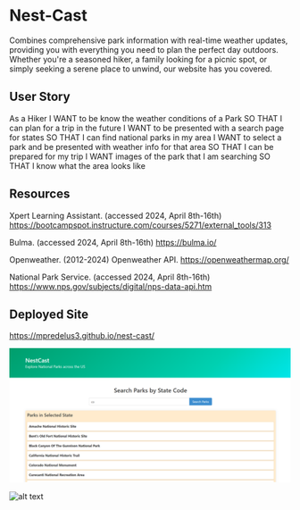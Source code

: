 # Nest-Cast
Combines comprehensive park information with real-time weather updates, providing you with everything you need to plan the perfect day outdoors. Whether you're a seasoned hiker, a family looking for a picnic spot, or simply seeking a serene place to unwind, our website has you covered.

## User Story
As a Hiker
I WANT to be know the weather conditions of a Park
SO THAT I can plan for a trip in the future
I WANT to be presented with a search page for states
SO THAT I can find national parks in my area
I WANT to select a park and be presented with weather info for that area
SO THAT I can be prepared for my trip
I WANT images of the park that I am searching
SO THAT I know what the area looks like

## Resources

Xpert Learning Assistant. (accessed 2024, April 8th-16th) https://bootcampspot.instructure.com/courses/5271/external_tools/313

Bulma. (accessed 2024, April 8th-16th) https://bulma.io/

Openweather. (2012-2024) Openweather API. https://openweathermap.org/

National Park Service. (accessed 2024, April 8th-16th) https://www.nps.gov/subjects/digital/nps-data-api.htm

## Deployed Site

https://mpredelus3.github.io/nest-cast/

![alt text](./assets/image.png)

![alt text](./assets/NestCast.png)